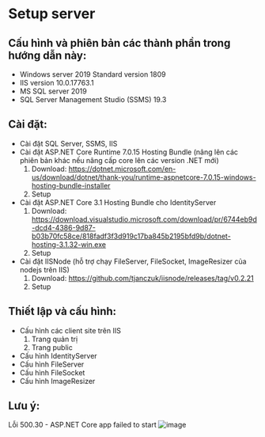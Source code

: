 # Setup server

## Cấu hình và phiên bản các thành phần trong hướng dẫn này:
- Windows server 2019 Standard version 1809
- IIS version 10.0.17763.1
- MS SQL server 2019
- SQL Server Management Studio (SSMS) 19.3

## Cài đặt:
- Cài đặt SQL Server, SSMS, IIS
- Cài đặt ASP.NET Core Runtime 7.0.15 Hosting Bundle (nâng lên các phiên bản khác nếu nâng cấp core lên các version .NET mới)
  1. Download: https://dotnet.microsoft.com/en-us/download/dotnet/thank-you/runtime-aspnetcore-7.0.15-windows-hosting-bundle-installer
  2. Setup
- Cài đặt ASP.NET Core 3.1 Hosting Bundle cho IdentityServer
  1. Download: https://download.visualstudio.microsoft.com/download/pr/6744eb9d-dcd4-4386-9d87-b03b70fc58ce/818fadf3f3d919c17ba845b2195bfd9b/dotnet-hosting-3.1.32-win.exe
  2. Setup 
- Cài đặt IISNode (hỗ trợ chạy FileServer, FileSocket, ImageResizer của nodejs trên IIS)
  1. Download: https://github.com/tjanczuk/iisnode/releases/tag/v0.2.21
  2. Setup

## Thiết lập và cấu hình:
- Cấu hình các client site trên IIS
  1. Trang quản trị
  2. Trang public
- Cấu hình IdentityServer
- Cấu hình FileServer
- Cấu hình FileSocket
- Cấu hình ImageResizer

## Lưu ý:
Lỗi 500.30 - ASP.NET Core app failed to start
![image](https://github.com/tungvp29/Document/assets/37463451/4af848f7-b1b0-4dcf-9a91-c89eb00ab3ce)
